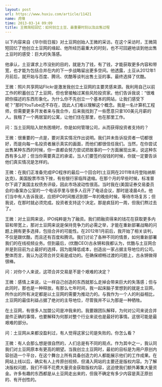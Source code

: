 ```yaml
---
layout: post
url: https://www.huxiu.com/article/11421
name: 虎嗅
time: 2013-03-14 09:09
title: 王微简短回忆：如何创立土豆、最重要时刻以及出售过程
---
```

以下内容来自《华尔街日报》对土豆网创始人王微的采访。在这个采访时，王微简短回忆了他创立土豆网的缘起、他所经历最重大的时刻，也不可回避地谈到他出售土豆时的感受：巨大的失落感。

他承认，土豆谋求上市没别的目的，就是为了钱，有了钱，才能获取更多内容和带宽，也才能为包括合并在内的下一步战略留出更多空间。他透露，土豆从2012年1月前后，就开始与百度、腾讯、优酷等谈判出售土豆的事。最终选择了优酷。

王微：照片共享网站Flickr是激发我创立土豆网的主要灵感来源。我利用自己以前工作的积蓄创立了土豆网，但也曾接触过某些风险投资家。他们告诉我说：“很难把你描述的东西形象化。为什么你不先创立一个基本的网站，让我们感受下呢？”那时YouTube还不存在，因此人们难以理解这个概念。我是一名计算机工程师，但需要更多开发者来与我合作，后来我找到了一些愿意只拿100美元月薪的人。我租了一个两居室的公寓，让他们住在那里，也在那里工作。

问：当土豆网陷入财务困境时，你是如何管理公司，从而获得投资者支持的？

王微：很重要的一点是，要对真实情况作出说明。我们并未告诉投资者一切都很好，而是向每一名投资者展示真实的画面，而他们都很信任我们。当然，在你尝试出售某种东西的时候，你一直都会努力尝试把故事的一个方面展现出来，说这种东西有多么好；但当你需要真正的承诺，当人们要签约投钱的时候，你就一定要告诉他们真实情况是怎样的。

王微：在我们正准备完成IPO程序的最后一个回合时(土豆网在2011年8月登陆纳斯达克)，美国股票市场下挫，有些银行家临阵退缩。在那个月的早些时候，标准普尔下调了美国主权债务评级，因此市场波动性很高。当时我在(美国证券交易委员会的)备案办公室的一个电话亭里与很多人召开了电话会议，那时是凌晨4点。他们当中有人告诉我说，应把IPO时间推迟到那一年的晚些时候，等待市场复苏；但我说，在那时就必须完成。投资者支持这个决定。那是疯狂的一周，但我们熬过去了。

王微：对土豆网来说，IPO纯粹是为了融资。我们把融资得来的钱花在获取更多内容和带宽上，那对土豆网来说是保持竞争力的必需之举，才能在重新部署战略的问题上拥有更多选择，包括合并的可能性。在2012年1月前后，我开始了相关谈判，不仅是跟优酷，而且还有百度和腾讯。我们讨论了各种不同的情景，如何重新部署我们的在线视频业务。但到最后，(优酷CEO)古永锵和我都认为，优酷与土豆网合并是到目前为止最好的选择，因为能降低成本，创造出一家占据主导地位的公司。整体而言，我认为这项合并交易是成功的。在确保顺畅过渡的问题上，古永锵做得很棒。

问：对你个人来说，这项合并交易是不是个艰难的决定？

王微：感情上来说，让一样自己创造的东西就那么走掉会带来巨大的失落感；但与此同时，那也是一种释放。有那么七年时间，我一起床脑子里想到的就是土豆网，所作出的所有决定都是以土豆网的需要为推动力的。与我作为一个人的利益相比，土豆网的最佳利益占据了绝对的主导地位，尽管我并不认为那是一种牺牲。

在土豆网，有很多人加盟公司是冲我来的。我要跟团队解释，为何对公司来说合并是件正确的事情，也要解释为何那对整个行业来说也是最好的事情。这很可能是最艰难的部分。

问：土豆网从来都没盈利过，有人觉得这家公司是失败的。你怎么看？

王微：有人会那么想是很自然的，人们总是有不同的观点。作为其中之一，我认同我们对土豆网原本有更高的期望。当我创立土豆网时，最初的目标是为用户原创内容创造一个平台，在这个舞台上所有具备创造力的人都能展示他们的工作成果。在网站上线以后，确实有人上传原创视频，但涌入网站的主要还是版权内容。为了解决版权问题，我们不得不花费大量资金获取版权内容，这迫使我们额外筹集大量资金。许多有趣的东西都是从土豆网走出来的，但我不确定有多少内容是真正原创的、有开创性的。

